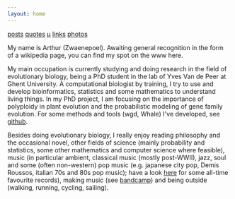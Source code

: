 ```yaml
---
layout: home
---
```


[posts](pages/posts)
[quotes](pages/quotes)
[μ](pages/mubb)
[links](pages/links)
[photos](pages/photos)

My name is Arthur (Zwaenepoel). Awaiting general recognition in the form 
of a wikipedia page, you can find my spot on the www here. 

My main occupation is currently studying and doing research in the field of
evolutionary biology, being a PhD student in the lab of Yves Van de Peer at
Ghent University. A computational biologist by training, I try to use and
develop bioinformatics, statistics and some mathematics to understand living
things. In my PhD project, I am focusing on the importance of polyploidy in
plant evolution and the probabilistic modeling of gene family evolution. For 
some methods and tools (wgd, Whale) I've developed, see [github](https://github.com/arzwa).

Besides doing evolutionary biology, I really enjoy reading philosophy and the
occasional novel, other fields of science (mainly probability and statistics,
some other mathematics and computer science where feasible), music (in
particular ambient, classical music (mostly post-WWII), jazz, soul and some 
(often non-western) pop music (e.g. japanese city pop, Demis Roussos, italian 
70s and 80s pop music); have a look [here](mubb) for some all-time favourite 
records), making music (see [bandcamp](https://bruinebeer.bandcamp.com/)) and 
being outside (walking, running, cycling, sailing).

